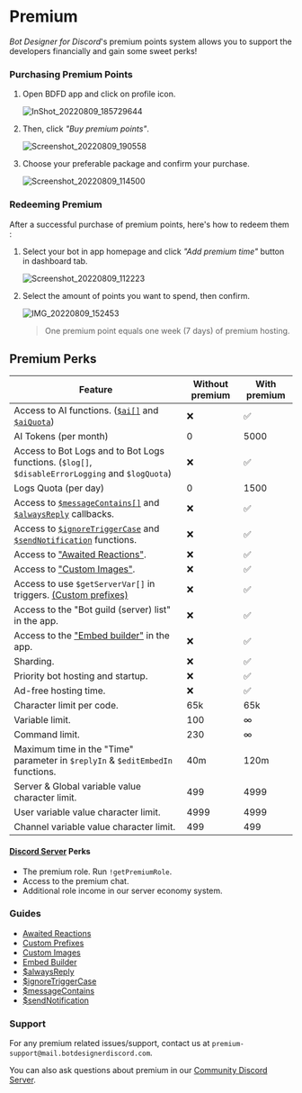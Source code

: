 # Premium
*Bot Designer for Discord*'s premium points system allows you to support the developers financially and gain some sweet perks!

### Purchasing Premium Points
1. Open BDFD app and click on profile icon.

    ![InShot_20220809_185729644](https://user-images.githubusercontent.com/95774950/183664366-78e3481f-656b-43b3-b334-4f4d00138fe3.jpg)

2. Then, click *"Buy premium points"*.

    ![Screenshot_20220809_190558](https://user-images.githubusercontent.com/95774950/183664494-1672d304-5250-4a6a-9bb3-60d2fbb960bc.png)

3. Choose your preferable package and confirm your purchase.

    ![Screenshot_20220809_114500](https://user-images.githubusercontent.com/95774950/183578062-f8b1074b-4462-4630-ae76-70ec670a97a6.png)

### Redeeming Premium
After a successful purchase of premium points, here's how to redeem them :

1. Select your bot in app homepage and click *"Add premium time"* button in dashboard tab.

    ![Screenshot_20220809_112223](https://user-images.githubusercontent.com/95774950/183578142-e93ed985-9ea7-4b18-8d8b-3f29d073ad9f.png)

2. Select the amount of points you want to spend, then confirm.

     ![IMG_20220809_152453](https://user-images.githubusercontent.com/95774950/183664582-2f2bbb33-819b-49c9-ab48-a4ec6500cd1e.jpg)

    > One premium point equals one week (7 days) of premium hosting.

## Premium Perks

Feature                                                                                         | Without premium | With premium   |
-------------------------------------------------------------------------------------------------------------------  | --- | ----- |
Access to AI functions. ([`$ai[]`](./ai.md) and [`$aiQuota`](./aiQuota.md))                                          | ❌ | ✅    |
AI Tokens (per month)                                                                                                | 0   | 5000  |
Access to Bot Logs and to Bot Logs functions. (`$log[]`, `$disableErrorLogging` and `$logQuota`)                     | ❌  | ✅   |
Logs Quota (per day)                                                                                                 | 0   | 1500  |
Access to [`$messageContains[]`](./messageContains.md) and [`$alwaysReply`](./alwaysReply.md) callbacks.             | ❌  | ✅   |
Access to [`$ignoreTriggerCase`](./ignoreTriggerCase.md) and [`$sendNotification`](./sendNotification.md) functions. | ❌  | ✅   | 
Access to ["Awaited Reactions"](./awaitedReactions.md).                                                              | ❌  | ✅   |
Access to ["Custom  Images"](./customImage.md).                                                                      | ❌  | ✅   |
Access to use `$getServerVar[]` in triggers. [(Custom prefixes)](./customPrefixes.md)                                | ❌  | ✅   |
Access to the "Bot guild (server) list" in the app.                                                                  | ❌  | ✅   |
Access to the ["Embed builder"](./embedBuilder.md) in the app.                                                       | ❌  | ✅   |
Sharding.                                                                                                            | ❌  | ✅   |
Priority bot hosting and startup.                                                                                    | ❌  | ✅   |
Ad-free hosting time.                                                                                                | ❌  | ✅   |
Character limit per code.                                                                                            | 65k  | 65k  |
Variable limit.                                                                                                      | 100  | ∞    |
Command limit.                                                                                                       | 230  | ∞    |
Maximum time in the "Time" parameter in  `$replyIn` & `$editEmbedIn` functions.                                      | 40m  | 120m |
Server & Global variable value character limit.                                                                      | 499  | 4999 |
User variable value character limit.                                                                                 | 4999 | 4999 |
Channel variable value character limit.                                                                              | 499  | 499  |

#### [Discord Server](https://botdesignerdiscord.com/discord) Perks
- The premium role. Run `!getPremiumRole`.
- Access to the premium chat.
- Additional role income in our server economy system.

### Guides
- [Awaited Reactions](./awaitedReactions.md)
- [Custom Prefixes](./customPrefixes.md)
- [Custom Images](./customImages.md)
- [Embed Builder](./embedBuilder.md)
- [$alwaysReply](./alwaysReply.md)
- [$ignoreTriggerCase](./ignoreTriggerCase.md)
- [$messageContains](./messageContains.md)
- [$sendNotification](./sendNotification.md)

### Support
For any premium related issues/support, contact us at `premium-support@mail.botdesignerdiscord.com`.

You can also ask questions about premium in our [Community Discord Server](https://botdesignerdiscord.com/discord).
